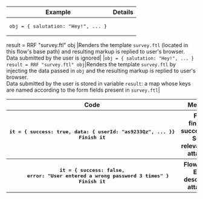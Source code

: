 # 
 

|Example|Details|
|-|-|
|<pre>obj = { salutation: "Hey!", ... }
result = RRF "survey.ftl" obj
</pre>|Renders the template `survey.ftl` (located in this flow's base path) and resulting markup is replied to user's browser.<br/>Data submitted by the user is ignored|
|`obj = { salutation: "Hey!", ... }`<br/>`result = RRF "survey.ftl" obj`|Renders the template `survey.ftl` by injecting the data passed in `obj` and the resulting markup is replied to user's browser.<br/>Data submitted by the user is stored in variable `result`: a map whose keys are named according to the form fields present in `survey.ftl`|

<table>
	<tr><th>Code</th><th>Meaning</th></tr>
	<tr>
		<th>
<pre>it = { success: true, data: { userId: "as9233Qz", ... }}
Finish it</pre>
		</th>
		<th>Flow finished successfully. Some relevant data attached</th>
	</tr>
	<tr>
		<th>
<pre>it = { success: false,
    error: "User entered a wrong password 3 times" }
Finish it</pre>
		</th>
		<th>Flow failed. Error description attached</th>
	</tr>
</table>